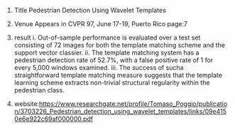 1. Title
Pedestrian Detection Using Wavelet Templates

2. Venue
Appears in CVPR 97, June 17-19, Puerto Rico
page:7

3. result
i. Out-of-sample performance is evaluated over a test set consisting of 72 images for both the template matching scheme and the support 
vector classier.
ii. The template matching system has a pedestrian detection rate of 52.7%, with a false positive rate of 1 for
every 5,000 windows examined.
iii. The success of sucha straightforward template matching measure suggests that the template learning scheme extracts non-trivial 
structural regularity within the pedestrian class.

4. website:https://www.researchgate.net/profile/Tomaso_Poggio/publication/3703226_Pedestrian_detection_using_wavelet_templates/links/09e4150e6e922c69af000000.pdf
